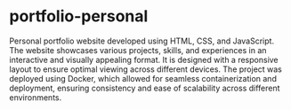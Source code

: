 # portfolio-personal
Personal portfolio website developed using HTML, CSS, and JavaScript. The website showcases various projects, skills, and experiences in an interactive and visually appealing format. It is designed with a responsive layout to ensure optimal viewing across different devices. The project was deployed using Docker, which allowed for seamless containerization and deployment, ensuring consistency and ease of scalability across different environments.

